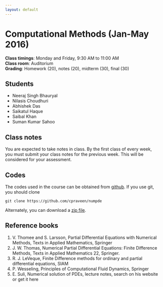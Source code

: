 ```yaml
---
layout: default
---
```


# Computational Methods (Jan-May 2016)

**Class timings**: Monday and Friday, 9:30 AM to 11:00 AM<br/>
**Class room**: Auditorium<br/>
**Grading**: Homework (20), notes (20), midterm (30), final (30)

## Students

* Neeraj Singh Bhauryal
* Nilasis Choudhuri
* Abhishek Das
* Saikatul Haque
* Saibal Khan
* Suman Kumar Sahoo

## Class notes

You are expected to take notes in class. By the first class of every week, you must submit your class notes for the previous week. This will be considered for your assessment. 

## Codes

The codes used in the course can be obtained from [github](https://github.com/cpraveen/numpde). If you use git, you should clone

```shell
git clone https://github.com/cpraveen/numpde
```

Alternately, you can download a [zip file]("https://github.com/cpraveen/numpde/archive/master.zip).

## Reference books

1. V. Thomee and S. Larsson, Partial Differential Equations with Numerical Methods, Texts in Applied Mathematics, Springer
1. J. W. Thomas, Numerical Partial Differential Equations: Finite Difference Methods, Texts in Applied Mathematics 22, Springer.
1. R. J. LeVeque, Finite Difference methods for ordinary and partial differential equations, SIAM
1. P. Wesseling, Principles of Computational Fluid Dynamics, Springer
1. E. Suli, Numerical solution of PDEs, lecture notes, search on his website or get it here
